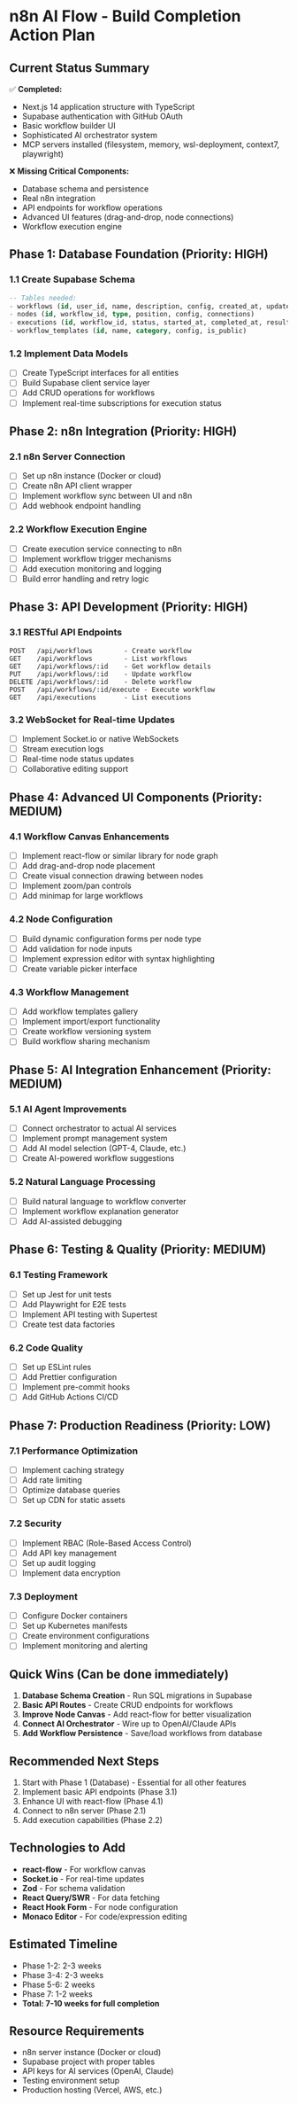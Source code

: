 # n8n AI Flow - Build Completion Action Plan

## Current Status Summary
✅ **Completed:**
- Next.js 14 application structure with TypeScript
- Supabase authentication with GitHub OAuth
- Basic workflow builder UI
- Sophisticated AI orchestrator system
- MCP servers installed (filesystem, memory, wsl-deployment, context7, playwright)

❌ **Missing Critical Components:**
- Database schema and persistence
- Real n8n integration
- API endpoints for workflow operations
- Advanced UI features (drag-and-drop, node connections)
- Workflow execution engine

## Phase 1: Database Foundation (Priority: HIGH)
### 1.1 Create Supabase Schema
```sql
-- Tables needed:
- workflows (id, user_id, name, description, config, created_at, updated_at)
- nodes (id, workflow_id, type, position, config, connections)
- executions (id, workflow_id, status, started_at, completed_at, result)
- workflow_templates (id, name, category, config, is_public)
```

### 1.2 Implement Data Models
- [ ] Create TypeScript interfaces for all entities
- [ ] Build Supabase client service layer
- [ ] Add CRUD operations for workflows
- [ ] Implement real-time subscriptions for execution status

## Phase 2: n8n Integration (Priority: HIGH)
### 2.1 n8n Server Connection
- [ ] Set up n8n instance (Docker or cloud)
- [ ] Create n8n API client wrapper
- [ ] Implement workflow sync between UI and n8n
- [ ] Add webhook endpoint handling

### 2.2 Workflow Execution Engine
- [ ] Create execution service connecting to n8n
- [ ] Implement workflow trigger mechanisms
- [ ] Add execution monitoring and logging
- [ ] Build error handling and retry logic

## Phase 3: API Development (Priority: HIGH)
### 3.1 RESTful API Endpoints
```
POST   /api/workflows        - Create workflow
GET    /api/workflows        - List workflows
GET    /api/workflows/:id    - Get workflow details
PUT    /api/workflows/:id    - Update workflow
DELETE /api/workflows/:id    - Delete workflow
POST   /api/workflows/:id/execute - Execute workflow
GET    /api/executions       - List executions
```

### 3.2 WebSocket for Real-time Updates
- [ ] Implement Socket.io or native WebSockets
- [ ] Stream execution logs
- [ ] Real-time node status updates
- [ ] Collaborative editing support

## Phase 4: Advanced UI Components (Priority: MEDIUM)
### 4.1 Workflow Canvas Enhancements
- [ ] Implement react-flow or similar library for node graph
- [ ] Add drag-and-drop node placement
- [ ] Create visual connection drawing between nodes
- [ ] Implement zoom/pan controls
- [ ] Add minimap for large workflows

### 4.2 Node Configuration
- [ ] Build dynamic configuration forms per node type
- [ ] Add validation for node inputs
- [ ] Implement expression editor with syntax highlighting
- [ ] Create variable picker interface

### 4.3 Workflow Management
- [ ] Add workflow templates gallery
- [ ] Implement import/export functionality
- [ ] Create workflow versioning system
- [ ] Build workflow sharing mechanism

## Phase 5: AI Integration Enhancement (Priority: MEDIUM)
### 5.1 AI Agent Improvements
- [ ] Connect orchestrator to actual AI services
- [ ] Implement prompt management system
- [ ] Add AI model selection (GPT-4, Claude, etc.)
- [ ] Create AI-powered workflow suggestions

### 5.2 Natural Language Processing
- [ ] Build natural language to workflow converter
- [ ] Implement workflow explanation generator
- [ ] Add AI-assisted debugging

## Phase 6: Testing & Quality (Priority: MEDIUM)
### 6.1 Testing Framework
- [ ] Set up Jest for unit tests
- [ ] Add Playwright for E2E tests
- [ ] Implement API testing with Supertest
- [ ] Create test data factories

### 6.2 Code Quality
- [ ] Set up ESLint rules
- [ ] Add Prettier configuration
- [ ] Implement pre-commit hooks
- [ ] Add GitHub Actions CI/CD

## Phase 7: Production Readiness (Priority: LOW)
### 7.1 Performance Optimization
- [ ] Implement caching strategy
- [ ] Add rate limiting
- [ ] Optimize database queries
- [ ] Set up CDN for static assets

### 7.2 Security
- [ ] Implement RBAC (Role-Based Access Control)
- [ ] Add API key management
- [ ] Set up audit logging
- [ ] Implement data encryption

### 7.3 Deployment
- [ ] Configure Docker containers
- [ ] Set up Kubernetes manifests
- [ ] Create environment configurations
- [ ] Implement monitoring and alerting

## Quick Wins (Can be done immediately)
1. **Database Schema Creation** - Run SQL migrations in Supabase
2. **Basic API Routes** - Create CRUD endpoints for workflows
3. **Improve Node Canvas** - Add react-flow for better visualization
4. **Connect AI Orchestrator** - Wire up to OpenAI/Claude APIs
5. **Add Workflow Persistence** - Save/load workflows from database

## Recommended Next Steps
1. Start with Phase 1 (Database) - Essential for all other features
2. Implement basic API endpoints (Phase 3.1)
3. Enhance UI with react-flow (Phase 4.1)
4. Connect to n8n server (Phase 2.1)
5. Add execution capabilities (Phase 2.2)

## Technologies to Add
- **react-flow** - For workflow canvas
- **Socket.io** - For real-time updates
- **Zod** - For schema validation
- **React Query/SWR** - For data fetching
- **React Hook Form** - For node configuration
- **Monaco Editor** - For code/expression editing

## Estimated Timeline
- Phase 1-2: 2-3 weeks
- Phase 3-4: 2-3 weeks
- Phase 5-6: 2 weeks
- Phase 7: 1-2 weeks
- **Total: 7-10 weeks for full completion**

## Resource Requirements
- n8n server instance (Docker or cloud)
- Supabase project with proper tables
- API keys for AI services (OpenAI, Claude)
- Testing environment setup
- Production hosting (Vercel, AWS, etc.)
